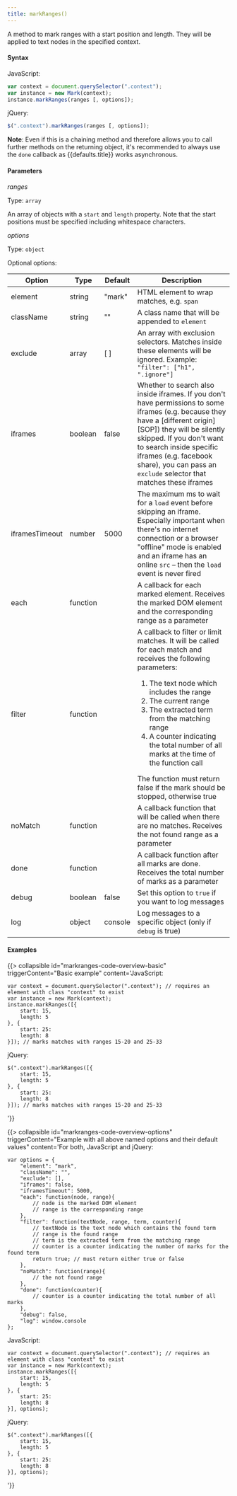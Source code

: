 ```yaml
---
title: markRanges()
---
```


A method to mark ranges with a start position and length. They will be applied
to text nodes in the specified context.

#### Syntax

JavaScript:

```javascript
var context = document.querySelector(".context");
var instance = new Mark(context);
instance.markRanges(ranges [, options]);
```

jQuery:

```javascript
$(".context").markRanges(ranges [, options]);
```

__Note__: Even if this is a chaining method and therefore allows you to call
further methods on the returning object, it's recommended to always use the
`done` callback as {{defaults.title}} works asynchronous.

#### Parameters

_ranges_

Type: `array`

An array of objects with a `start` and `length` property. Note that the start
positions must be specified including whitespace characters.

_options_

Type: `object`

Optional options:

| Option             | Type             | Default     | Description                                                                                                                                                                                                                                                                                                                                                                                                                                                                                                                                                                                                                                                                                                         |
|--------------------|------------------|-------------|---------------------------------------------------------------------------------------------------------------------------------------------------------------------------------------------------------------------------------------------------------------------------------------------------------------------------------------------------------------------------------------------------------------------------------------------------------------------------------------------------------------------------------------------------------------------------------------------------------------------------------------------------------------------------------------------------------------------|
| element            | string           | "mark"      | HTML element to wrap matches, e.g. `span`                                                                                                                                                                                                                                                                                                                                                                                                                                                                                                                                                                                                                                                                           |
| className          | string           | ""          | A class name that will be appended to `element`                                                                                                                                                                                                                                                                                                                                                                                                                                                                                                                                                                                                                                                                     |
| exclude            | array            | [ ]         | An array with exclusion selectors. Matches inside these elements will be ignored. Example: `"filter": ["h1", ".ignore"]`                                                                                                                                                                                                                                                                                                                                                                                                                                                                                                                                                                                            |
| iframes            | boolean          | false       | Whether to search also inside iframes. If you don't have permissions to some iframes (e.g. because they have a [different origin][SOP]) they will be silently skipped. If you don't want to search inside specific iframes (e.g. facebook share), you can pass an `exclude` selector that matches these iframes                                                                                                                                                                                                                                                                                                                                                                                                     |
| iframesTimeout     | number           | 5000        | The maximum ms to wait for a `load` event before skipping an iframe. Especially important when there's no internet connection or a browser "offline" mode is enabled and an iframe has an online `src` – then the `load` event is never fired                                                                                                                                                                                                                                                                                                                                                                                                                                                                       |
| each               | function         |             | A callback for each marked element. Receives the marked DOM element and the corresponding range as a parameter                                                                                                                                                                                                                                                                                                                                                                                                                                                                                                                                                                                                      |
| filter             | function         |             | A callback to filter or limit matches. It will be called for each match and receives the following parameters: <ol><li>The text node which includes the range</li><li>The current range</li><li>The extracted term from the matching range</li><li>A counter indicating the total number of all marks at the time of the function call</li></ol> The function must return false if the mark should be stopped, otherwise true                                                                                                                                                                                                                                                                                       |
| noMatch            | function         |             | A callback function that will be called when there are no matches. Receives the not found range as a parameter                                                                                                                                                                                                                                                                                                                                                                                                                                                                                                                                                                                                      |
| done               | function         |             | A callback function after all marks are done. Receives the total number of marks as a parameter                                                                                                                                                                                                                                                                                                                                                                                                                                                                                                                                                                                                                     |
| debug              | boolean          | false       | Set this option to `true` if you want to log messages                                                                                                                                                                                                                                                                                                                                                                                                                                                                                                                                                                                                                                                               |
| log                | object           | console     | Log messages to a specific object (only if  `debug` is true)                                                                                                                                                                                                                                                                                                                                                                                                                                                                                                                                                                                                                                                        |

#### Examples

{{> collapsible
id="markranges-code-overview-basic"
triggerContent="Basic example"
content='JavaScript:

<pre><code class="lang-javascript">var context = document.querySelector(".context"); // requires an element with class "context" to exist
var instance = new Mark(context);
instance.markRanges([{
    start: 15,
    length: 5
}, {
    start: 25:
    length: 8
}]); // marks matches with ranges 15-20 and 25-33
</code></pre>

jQuery:

<pre><code class="lang-javascript">$(".context").markRanges([{
    start: 15,
    length: 5
}, {
    start: 25:
    length: 8
}]); // marks matches with ranges 15-20 and 25-33
</code></pre>
'}}

{{> collapsible
id="markranges-code-overview-options"
triggerContent="Example with all above named options and their default values"
content='For both, JavaScript and jQuery:

<pre><code class="lang-javascript">var options = {
    "element": "mark",
    "className": "",
    "exclude": [],
    "iframes": false,
    "iframesTimeout": 5000,
    "each": function(node, range){
        // node is the marked DOM element
        // range is the corresponding range
    },
    "filter": function(textNode, range, term, counter){
        // textNode is the text node which contains the found term
        // range is the found range
        // term is the extracted term from the matching range
        // counter is a counter indicating the number of marks for the found term
        return true; // must return either true or false
    },
    "noMatch": function(range){
        // the not found range
    },
    "done": function(counter){
        // counter is a counter indicating the total number of all marks
    },
    "debug": false,
    "log": window.console
};
</code></pre>

JavaScript:

<pre><code class="lang-javascript">var context = document.querySelector(".context"); // requires an element with class "context" to exist
var instance = new Mark(context);
instance.markRanges([{
    start: 15,
    length: 5
}, {
    start: 25:
    length: 8
}], options);
</code></pre>

jQuery:

<pre><code class="lang-javascript">$(".context").markRanges([{
    start: 15,
    length: 5
}, {
    start: 25:
    length: 8
}], options);
</code></pre>
'}}